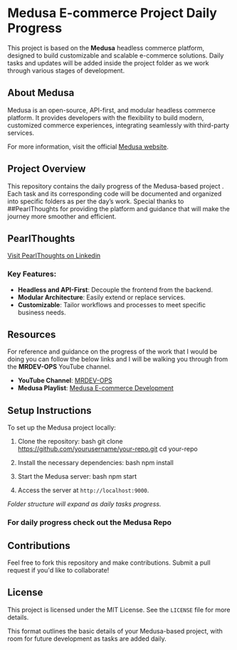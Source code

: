 # Medusa E-commerce Project Daily Progress

This project is based on the **Medusa** headless commerce platform, designed to build customizable and scalable e-commerce solutions. 
Daily tasks and updates will be added inside the project folder as we work through various stages of development.

## About Medusa

Medusa is an open-source, API-first, and modular headless commerce platform. It provides developers with the flexibility to build 
modern, customized commerce experiences, integrating seamlessly with third-party services. 

For more information, visit the official [Medusa website](https://www.medusajs.com).

## Project Overview

This repository contains the daily progress of the Medusa-based project . 
Each task and its corresponding code will be documented and organized into specific folders as per the day’s work.
Special thanks to ##PearlThoughts for providing the platform and guidance that will make the journey more smoother and efficient.

## PearlThoughts
[Visit PearlThoughts on Linkedin](https://www.linkedin.com/company/pearlthoughts)

### Key Features:
- **Headless and API-First**: Decouple the frontend from the backend.
- **Modular Architecture**: Easily extend or replace services.
- **Customizable**: Tailor workflows and processes to meet specific business needs.

## Resources

For reference and guidance on the progress of the work that I would be doing you can 
follow the below links and I will be walking you through from the **MRDEV-OPS** YouTube channel.

- **YouTube Channel**: [MRDEV-OPS](https://www.youtube.com/@MRDEV-OPS)
- **Medusa Playlist**: [Medusa E-commerce Development](https://youtube.com/playlist?list=PLSLoLPydOXdnd8PcaSDJLlMx1iTxpBxyj&si=W7OaQWpvTsSKeTw6)

## Setup Instructions

To set up the Medusa project locally:

1. Clone the repository:
   bash
   git clone https://github.com/yourusername/your-repo.git
   cd your-repo
   

2. Install the necessary dependencies:
   bash
   npm install
   

3. Start the Medusa server:
   bash
   npm start
   

4. Access the server at `http://localhost:9000`.


_Folder structure will expand as daily tasks progress._

### For daily progress check out the Medusa Repo

## Contributions

Feel free to fork this repository and make contributions. Submit a pull request if you'd like to collaborate!

## License

This project is licensed under the MIT License. See the `LICENSE` file for more details.


This format outlines the basic details of your Medusa-based project, with room for future development as tasks are added daily.
